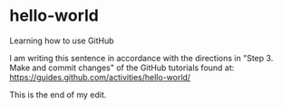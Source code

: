 # hello-world
Learning how to use GitHub

I am writing this sentence in accordance with the directions in "Step 3. Make and commit changes" of the GitHub tutorials found at: https://guides.github.com/activities/hello-world/

This is the end of my edit.
